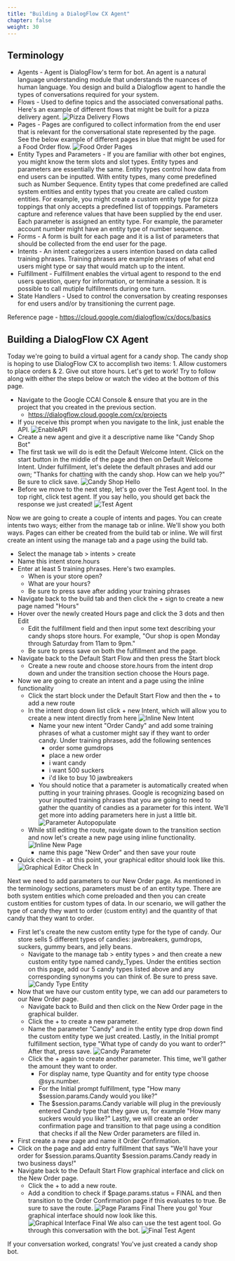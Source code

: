 ```yaml
---
title: "Building a DialogFlow CX Agent"
chapter: false
weight: 30
---
```

## Terminology
- Agents - Agent is DialogFlow's term for bot. An agent is a natural language understanding module that understands the nuances of human language. You design and build a Dialogflow agent to handle the types of conversations required for your system.
- Flows - Used to define topics and the associated conversational paths. Here's an example of different flows that might be built for a pizza delivery agent.
![Pizza Delivery Flows](/images/PizzaDeliveryFlows.jpg)
- Pages - Pages are configured to collect information from the end user that is relevant for the conversational state represented by the page. See the below example of different pages in blue that might be used for a Food Order flow. 
![Food Order Pages](/images/foodOrderPages.jpg)
- Entity Types and Parameters - If you are familiar with other bot engines, you might know the term slots and slot types. Entity types and parameters are essentially the same. Entity types control how data from end users can be inputted. With entity types, many come predefined such as Number Sequence. Entity types that come predefined are called system entities and entity types that you create are called custom entities. For example, you might create a custom entity type for pizza toppings that only accepts a predefined list of topppings. Parameters capture and reference values that have been supplied by the end user. Each parameter is assigned an entity type. For example, the parameter account number might have an entity type of number sequence. 
- Forms - A form is built for each page and it is a list of parameters that should be collected from the end user for the page.
- Intents - An intent categorizes a users intention based on data called training phrases. Training phrases are example phrases of what end users might type or say that would match up to the intent.
- Fulfillment - Fulfillment enables the virtual agent to respond to the end users question, query for information, or terminate a session. It is possible to call mutiple fulfillments during one turn.
- State Handlers - Used to control the conversation by creating responses for end users and/or by transitioning the current page.

Reference page - https://cloud.google.com/dialogflow/cx/docs/basics 


## Building a DialogFlow CX Agent
Today we're going to build a virtual agent for a candy shop. The candy shop is hoping to use DialogFlow CX to accomplish two items: 1. Allow customers to place orders & 2. Give out store hours. Let's get to work! Try to follow along with either the steps below or watch the video at the bottom of this page.

- Navigate to the Google CCAI Console & ensure that you are in the project that you created in the previous section. 
    - https://dialogflow.cloud.google.com/cx/projects
- If you receive this prompt when you navigate to the link, just enable the API.
![EnableAPI](/images/EnableAPI.jpg)
- Create a new agent and give it a descriptive name like "Candy Shop Bot"
- The first task we will do is edit the Default Welcome Intent. Click on the start button in the middle of the page and then on Default Welcome Intent. Under fulfillment, let's delete the default phrases and add our own; "Thanks for chatting with the candy shop. How can we help you?" Be sure to click save. 
![Candy Shop Hello](/images/candyShopHello.jpg)
- Before we move to the next step, let's go over the Test Agent tool. In the top right, click test agent. If you say hello, you should get back the response we just created!
![Test Agent](/images/testAgent.jpg)

Now we are going to create a couple of intents and pages. You can create intents two ways; either from the manage tab or inline. We'll show you both ways. Pages can either be created from the build tab or inline. We will first create an intent using the manage tab and a page using the build tab.
- Select the manage tab > intents > create
- Name this intent store.hours
- Enter at least 5 training phrases. Here's two examples.
    - When is your store open? 
    - What are your hours?
    - Be sure to press save after adding your training phrases
- Navigate back to the build tab and then click the + sign to create a new page named "Hours"
- Hover over the newly created Hours page and click the 3 dots and then Edit
    - Edit the fulfillment field and then input some text describing your candy shops store hours. For example, "Our shop is open Monday through Saturday from 11am to 9pm."
    - Be sure to press save on both the fulfillment and the page. 
- Navigate back to the Default Start Flow and then press the Start block
    - Create a new route and choose store.hours from the intent drop down and under the transition section choose the Hours page. 
- Now we are going to create an intent and a page using the inline functionality
    - Click the start block under the Default Start Flow and then the + to add a new route
    - In the intent drop down list click + new Intent, which will allow you to create a new intent directly from here
    ![Inline New Intent](/images/inlineNewIntent.jpg)
        - Name your new intent "Order Candy" and add some training phrases of what a customer might say if they want to order candy. Under training phrases, add the following sentences
            - order some gumdrops
            - place a new order
            - i want candy
            - i want 500 suckers
            - i'd like to buy 10 jawbreakers
        - You should notice that a parameter is automatically created when putting in your training phrases. Google is recognizing based on your inputted training phrases that you are going to need to gather the quantity of candies as a parameter for this intent. We'll get more into adding parameters here in just a little bit.
        ![Parameter Autopopulate](/images/parameterAutopopulate.jpg)
    - While still editing the route, navigate down to the transition section and now let's create a new page using inline functionality. 
    ![Inline New Page](/images/inlineNewPage.jpg)
        - name this page "New Order" and then save your route
- Quick check in - at this point, your graphical editor should look like this. 
![Graphical Editor Check In](/images/graphicalEditorCheckIn.jpg)

Next we need to add parameters to our New Order page. As mentioned in the terminology sections, parameters must be of an entity type. There are both system entities which come preloaded and then you can create custom entities for custom types of data. In our scenario, we will gather the type of candy they want to order (custom entity) and the quantity of that candy that they want to order. 
- First let's create the new custom entity type for the type of candy. Our store sells 5 different types of candies: jawbreakers, gumdrops, suckers, gummy bears, and jelly beans.
    - Navigate to the manage tab > entity types > and then create a new custom entity type named candy_Types. Under the entities section on this page, add our 5 candy types listed above and any corresponding synonyms you can think of. Be sure to press save.
    ![Candy Type Entity](/images/candyTypeEntity.jpg)
- Now that we have our custom entity type, we can add our parameters to our New Order page. 
    - Navigate back to Build and then click on the New Order page in the graphical builder. 
    - Click the + to create a new parameter.
    - Name the parameter "Candy" and in the entity type drop down find the custom entity type we just created. Lastly, in the Initial prompt fulfillment section, type "What type of candy do you want to order?" After that, press save.
    ![Candy Parameter](/images/candyParameter.jpg)
    - Click the + again to create another parameter. This time, we'll gather the amount they want to order.
        - For display name, type Quantity and for entity type choose @sys.number. 
        - For the Initial prompt fulfillment, type "How many $session.params.Candy would you like?"
        - The $session.params.Candy variable will plug in the previously entered Candy type that they gave us, for example "How many suckers would you like?"
Lastly, we will create an order confirmation page and transition to that page using a condition that checks if all the New Order parameters are filled in.
- First create a new page and name it Order Confirmation. 
- Click on the page and add entry fulfillment that says "We'll have your order for $session.params.Quantity $session.params.Candy ready in two business days!"
- Navigate back to the Default Start Flow graphical interface and click on the New Order page. 
    - Click the + to add a new route. 
    - Add a condition to check if $page.params.status = FINAL and then transition to the Order Confirmation page if this evaluates to true. Be sure to save the route.
    ![Page Params Final](/images/pageParamsFinal.jpg)
There you go! Your graphical interface should now look like this. 
![Graphical Interface Final](/images/graphicalInterfaceFinal.jpg)
We also can use the test agent tool. Go through this conversation with the bot.
![Final Test Agent](/images/finalTestAgent.jpg)

If your conversation worked, congrats! You've just created a candy shop bot.

